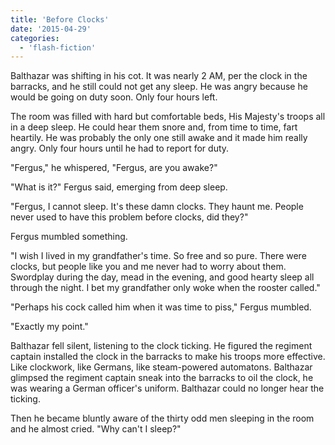 ```yaml
---
title: 'Before Clocks'
date: '2015-04-29'
categories:
  - 'flash-fiction'
---
```


Balthazar was shifting in his cot. It was nearly 2 AM, per the clock in the
barracks, and he still could not get any sleep. He was angry because he would be
going on duty soon. Only four hours left.

<!-- truncate -->


The room was filled with hard but comfortable beds, His Majesty's troops all in
a deep sleep. He could hear them snore and, from time to time, fart heartily. He
was probably the only one still awake and it made him really angry. Only four
hours until he had to report for duty.

"Fergus," he whispered, "Fergus, are you awake?"

"What is it?" Fergus said, emerging from deep sleep.

"Fergus, I cannot sleep. It's these damn clocks. They haunt me. People never
used to have this problem before clocks, did they?"

Fergus mumbled something.

"I wish I lived in my grandfather's time. So free and so pure. There were
clocks, but people like you and me never had to worry about them. Swordplay
during the day, mead in the evening, and good hearty sleep all through the
night. I bet my grandfather only woke when the rooster called."

"Perhaps his cock called him when it was time to piss," Fergus mumbled.

"Exactly my point."

Balthazar fell silent, listening to the clock ticking. He figured the regiment
captain installed the clock in the barracks to make his troops more effective.
Like clockwork, like Germans, like steam-powered automatons. Balthazar glimpsed
the regiment captain sneak into the barracks to oil the clock, he was wearing a
German officer's uniform. Balthazar could no longer hear the ticking.

Then he became bluntly aware of the thirty odd men sleeping in the room and he
almost cried. "Why can't I sleep?"

